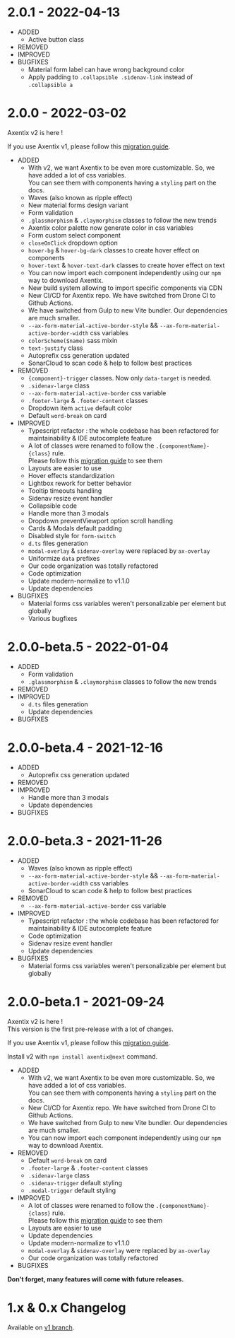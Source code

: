 # 2.0.1 - 2022-04-13

- ADDED
  - Active button class
- REMOVED
- IMPROVED
- BUGFIXES
  - Material form label can have wrong background color
  - Apply padding to `.collapsible .sidenav-link` instead of `.collapsible a`

# 2.0.0 - 2022-03-02

Axentix v2 is here !

If you use Axentix v1, please follow this [migration guide](https://useaxentix.com/docs/migration/).

- ADDED
  - With v2, we want Axentix to be even more customizable. So, we have added a lot of css variables.  
    You can see them with components having a `styling` part on the docs.
  - Waves (also known as ripple effect)
  - New material forms design variant
  - Form validation
  - `.glassmorphism` & `.claymorphism` classes to follow the new trends
  - Axentix color palette now generate color in css variables
  - Form custom select component
  - `closeOnClick` dropdown option
  - `hover-bg` & `hover-bg-dark` classes to create hover effect on components
  - `hover-text` & `hover-text-dark` classes to create hover effect on text
  - You can now import each component independently using our `npm` way to download Axentix.
  - New build system allowing to import specific components via CDN
  - New CI/CD for Axentix repo. We have switched from Drone CI to Github Actions.
  - We have switched from Gulp to new Vite bundler. Our dependencies are much smaller.
  - `--ax-form-material-active-border-style` && `--ax-form-material-active-border-width` css variables
  - `colorScheme($name)` sass mixin
  - `text-justify` class
  - Autoprefix css generation updated
  - SonarCloud to scan code & help to follow best practices
- REMOVED
  - `{component}-trigger` classes. Now only `data-target` is needed.
  - `.sidenav-large` class
  - `--ax-form-material-active-border` css variable
  - `.footer-large` & `.footer-content` classes
  - Dropdown item `active` default color
  - Default `word-break` on card
- IMPROVED
  - Typescript refactor : the whole codebase has been refactored for maintainability & IDE autocomplete feature
  - A lot of classes were renamed to follow the `.{componentName}-{class}` rule.  
    Please follow this [migration guide](https://useaxentix.com/docs/migration/) to see them
  - Layouts are easier to use
  - Hover effects standardization
  - Lightbox rework for better behavior
  - Tooltip timeouts handling
  - Sidenav resize event handler
  - Collapsible code
  - Handle more than 3 modals
  - Dropdown preventViewport option scroll handling
  - Cards & Modals default padding
  - Disabled style for `form-switch`
  - `d.ts` files generation 
  - `modal-overlay` & `sidenav-overlay` were replaced by `ax-overlay`
  - Uniformize `data` prefixes
  - Our code organization was totally refactored
  - Code optimization
  - Update modern-normalize to v1.1.0
  - Update dependencies
- BUGFIXES
  - Material forms css variables weren't personalizable per element but globally
  - Various bugfixes

# 2.0.0-beta.5 - 2022-01-04

- ADDED
  - Form validation
  - `.glassmorphism` & `.claymorphism` classes to follow the new trends
- REMOVED
- IMPROVED
  - `d.ts` files generation 
  - Update dependencies
- BUGFIXES

# 2.0.0-beta.4 - 2021-12-16

- ADDED
  - Autoprefix css generation updated
- REMOVED
- IMPROVED
  - Handle more than 3 modals
  - Update dependencies
- BUGFIXES

# 2.0.0-beta.3 - 2021-11-26

- ADDED
  - Waves (also known as ripple effect)
  - `--ax-form-material-active-border-style` && `--ax-form-material-active-border-width` css variables
  - SonarCloud to scan code & help to follow best practices
- REMOVED
  - `--ax-form-material-active-border` css variable
- IMPROVED
  - Typescript refactor : the whole codebase has been refactored for maintainability & IDE autocomplete feature
  - Code optimization
  - Sidenav resize event handler
  - Update dependencies
- BUGFIXES
  - Material forms css variables weren't personalizable per element but globally

# 2.0.0-beta.1 - 2021-09-24

Axentix v2 is here !  
This version is the first pre-release with a lot of changes.

If you use Axentix v1, please follow this [migration guide](https://useaxentix.com/2.0.x/docs/migration/).

Install v2 with `npm install axentix@next` command.

- ADDED
  - With v2, we want Axentix to be even more customizable. So, we have added a lot of css variables.  
    You can see them with components having a `styling` part on the docs. 
  - New CI/CD for Axentix repo. We have switched from Drone CI to Github Actions.
  - We have switched from Gulp to new Vite bundler. Our dependencies are much smaller.
  - You can now import each component independently using our `npm` way to download Axentix.
- REMOVED
  - Default `word-break` on card
  - `.footer-large` & `.footer-content` classes
  - `.sidenav-large` class
  - `.sidenav-trigger` default styling
  - `.modal-trigger` default styling
- IMPROVED
  - A lot of classes were renamed to follow the `.{componentName}-{class}` rule.  
    Please follow this [migration guide](https://useaxentix.com/2.0.x/docs/migration/) to see them
  - Layouts are easier to use
  - Update dependencies
  - Update modern-normalize to v1.1.0
  - `modal-overlay` & `sidenav-overlay` were replaced by `ax-overlay`
  - Our code organization was totally refactored
- BUGFIXES

**Don't forget, many features will come with future releases.**  

# 1.x & 0.x Changelog

Available on [v1 branch](https://github.com/axentix/axentix/tree/v1).